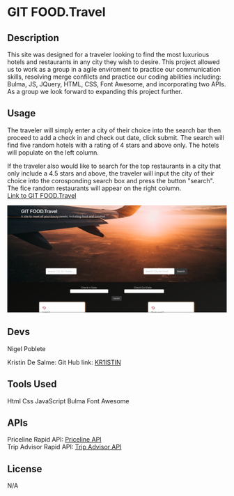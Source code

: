 # GIT FOOD.Travel

## Description
This site was designed for a traveler looking to find the most luxurious hotels and restaurants in any city they wish to desire. This project allowed us to work as a group in a agile enviroment to practice our communication skills, resolving merge confilcts and practice our coding abilities including: Bulma, JS, JQuery, HTML, CSS, Font Awesome, and incorporating two APIs. As a group we look forward to expanding this project further. 

## Usage

 The traveler will simply enter a city of their choice into the search bar then proceed to add a check in and check out date, click submit. The search will find five random hotels with a rating of 4 stars and above only. The hotels will populate on the left column.

 If the traveler also would like to search for the top restaurants in a city that only include a 4.5 stars and above, the traveler will input the city of their choice into the corosponding search box and press the button "search".
 The fice random restaurants will appear on the right column.
 <br> 
<a href="#">Link to GIT FOOD.Travel</a>

![alt text](/Assets/imgs/travel.png)


## Devs

Nigel Poblete

Kristin De Salme: Git Hub link: <a href="https://github.com/KR1ISTIN">KR1ISTIN</a>




## Tools Used
Html
Css
JavaScript
Bulma
Font Awesome

## APIs

Priceline Rapid API: <a href="https://rapidapi.com/tipsters/api/priceline-com-provider/">Priceline API</a>
<br>
Trip Advisor Rapid API: <a href="https://rapidapi.com/apidojo/api/travel-advisor/">Trip Advisor API</a>

## License
N/A


